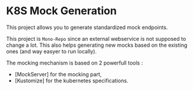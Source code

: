# K8S Mock Generation
This project allows you to generate standardized mock endpoints.

This project is `Mono-Repo` since an external webservice is not supposed to change a lot.
This also helps generating new mocks based on the existing ones (and way easyer to run locally).

The mocking mechanism is based on 2 powerfull tools :

* [MockServer] for the mocking part,
* [Kustomize] for the kubernetes specifications.
